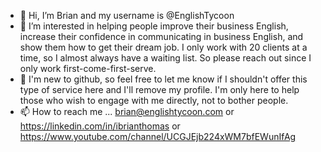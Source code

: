 - 👋 Hi, I’m Brian and my username is @EnglishTycoon
- 👀 I’m interested in helping people improve their business English, increase their confidence in communicating in business English, and show them how to get their dream job. I  only work with 20 clients at a time, so I almost always have a waiting list. So please reach out since I only work first-come-first-serve.
- 🌱 I'm new to github, so feel free to let me know if I shouldn't offer this type of service here and I'll remove my profile.  I'm only here to help those who wish to engage with me directly, not to bother people.
- 📫 How to reach me ... brian@englishtycoon.com or https://linkedin.com/in/ibrianthomas or https://www.youtube.com/channel/UCGJEjb224xWM7bfEWunIfAg

<!---
EnglishTycoon/EnglishTycoon is a ✨ special ✨ repository because its `README.md` (this file) appears on your GitHub profile.
You can click the Preview link to take a look at your changes.
--->
